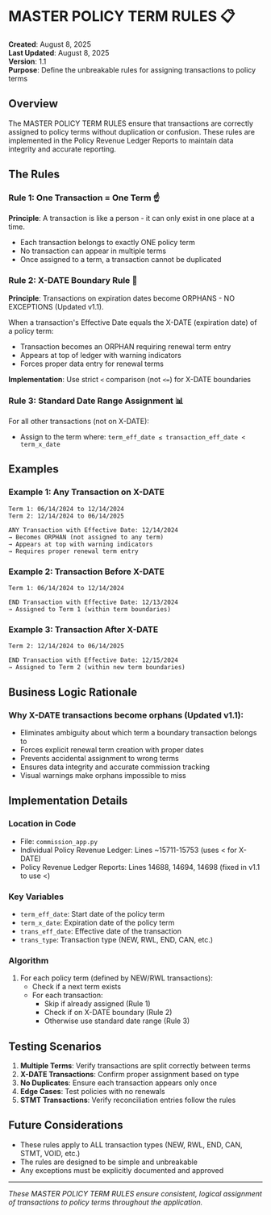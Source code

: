 # MASTER POLICY TERM RULES 📋

**Created**: August 8, 2025  
**Last Updated**: August 8, 2025  
**Version**: 1.1  
**Purpose**: Define the unbreakable rules for assigning transactions to policy terms

## Overview

The MASTER POLICY TERM RULES ensure that transactions are correctly assigned to policy terms without duplication or confusion. These rules are implemented in the Policy Revenue Ledger Reports to maintain data integrity and accurate reporting.

## The Rules

### Rule 1: One Transaction = One Term ☝️

**Principle**: A transaction is like a person - it can only exist in one place at a time.

- Each transaction belongs to exactly ONE policy term
- No transaction can appear in multiple terms
- Once assigned to a term, a transaction cannot be duplicated

### Rule 2: X-DATE Boundary Rule 📅

**Principle**: Transactions on expiration dates become ORPHANS - NO EXCEPTIONS (Updated v1.1).

When a transaction's Effective Date equals the X-DATE (expiration date) of a policy term:
- Transaction becomes an ORPHAN requiring renewal term entry
- Appears at top of ledger with warning indicators
- Forces proper data entry for renewal terms

**Implementation**: Use strict `<` comparison (not `<=`) for X-DATE boundaries

### Rule 3: Standard Date Range Assignment 📊

For all other transactions (not on X-DATE):
- Assign to the term where: `term_eff_date ≤ transaction_eff_date < term_x_date`

## Examples

### Example 1: Any Transaction on X-DATE
```
Term 1: 06/14/2024 to 12/14/2024
Term 2: 12/14/2024 to 06/14/2025

ANY Transaction with Effective Date: 12/14/2024
→ Becomes ORPHAN (not assigned to any term)
→ Appears at top with warning indicators
→ Requires proper renewal term entry
```

### Example 2: Transaction Before X-DATE
```
Term 1: 06/14/2024 to 12/14/2024

END Transaction with Effective Date: 12/13/2024
→ Assigned to Term 1 (within term boundaries)
```

### Example 3: Transaction After X-DATE
```
Term 2: 12/14/2024 to 06/14/2025

END Transaction with Effective Date: 12/15/2024
→ Assigned to Term 2 (within new term boundaries)
```

## Business Logic Rationale

### Why X-DATE transactions become orphans (Updated v1.1):
- Eliminates ambiguity about which term a boundary transaction belongs to
- Forces explicit renewal term creation with proper dates
- Prevents accidental assignment to wrong terms
- Ensures data integrity and accurate commission tracking
- Visual warnings make orphans impossible to miss

## Implementation Details

### Location in Code
- File: `commission_app.py`
- Individual Policy Revenue Ledger: Lines ~15711-15753 (uses < for X-DATE)
- Policy Revenue Ledger Reports: Lines 14688, 14694, 14698 (fixed in v1.1 to use <)

### Key Variables
- `term_eff_date`: Start date of the policy term
- `term_x_date`: Expiration date of the policy term
- `trans_eff_date`: Effective date of the transaction
- `trans_type`: Transaction type (NEW, RWL, END, CAN, etc.)

### Algorithm
1. For each policy term (defined by NEW/RWL transactions):
   - Check if a next term exists
   - For each transaction:
     - Skip if already assigned (Rule 1)
     - Check if on X-DATE boundary (Rule 2)
     - Otherwise use standard date range (Rule 3)

## Testing Scenarios

1. **Multiple Terms**: Verify transactions are split correctly between terms
2. **X-DATE Transactions**: Confirm proper assignment based on type
3. **No Duplicates**: Ensure each transaction appears only once
4. **Edge Cases**: Test policies with no renewals
5. **STMT Transactions**: Verify reconciliation entries follow the rules

## Future Considerations

- These rules apply to ALL transaction types (NEW, RWL, END, CAN, STMT, VOID, etc.)
- The rules are designed to be simple and unbreakable
- Any exceptions must be explicitly documented and approved

---

*These MASTER POLICY TERM RULES ensure consistent, logical assignment of transactions to policy terms throughout the application.*